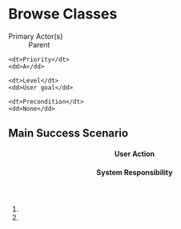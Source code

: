 # Browse Classes #

<dl class="use-case-properties">
	<dt>Primary Actor(s)</dt>
	<dd>Parent</dd>
	
	<dt>Priority</dt>
	<dd>A</dd>
	
	<dt>Level</dt>
	<dd>User goal</dd>
	
	<dt>Precondition</dt>
	<dd>None</dd>
</dl>

## Main Success Scenario ##

<header class="scenario-columns-header">
	<h4>User Action</h4>
	<h4>System Responsibility</h4>
</header>

<ol class="scenario">
	<li class="user">
	<li class="system">
</ol>